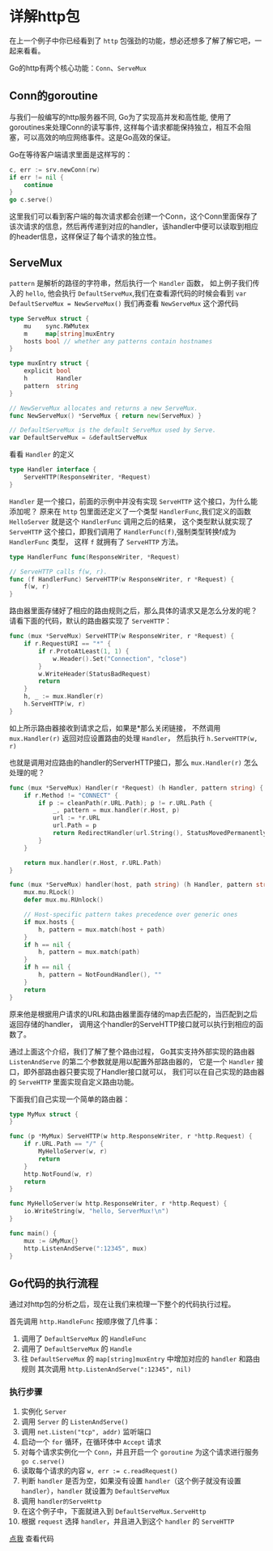 # 详解http包

在上一个例子中你已经看到了 `http` 包强劲的功能，想必还想多了解了解它吧，一起来看看。

Go的http有两个核心功能：`Conn`、`ServeMux`

## Conn的goroutine

与我们一般编写的http服务器不同, Go为了实现高并发和高性能, 使用了goroutines来处理Conn的读写事件, 这样每个请求都能保持独立，相互不会阻塞，可以高效的响应网络事件。这是Go高效的保证。

Go在等待客户端请求里面是这样写的：

```go
c, err := srv.newConn(rw)
if err != nil {
    continue
}
go c.serve()
```

这里我们可以看到客户端的每次请求都会创建一个Conn，这个Conn里面保存了该次请求的信息，然后再传递到对应的handler，该handler中便可以读取到相应的header信息，这样保证了每个请求的独立性。

## ServeMux

`pattern` 是解析的路径的字符串，然后执行一个 `Handler` 函数，
如上例子我们传入的 `hello`, 他会执行 `DefaultServeMux`,我们在查看源代码的时候会看到 `var DefaultServeMux = NewServeMux()` 我们再查看 `NewServeMux` 这个源代码

```go
type ServeMux struct {
	mu    sync.RWMutex
	m     map[string]muxEntry
	hosts bool // whether any patterns contain hostnames
}

type muxEntry struct {
	explicit bool
	h        Handler
	pattern  string
}

// NewServeMux allocates and returns a new ServeMux.
func NewServeMux() *ServeMux { return new(ServeMux) }

// DefaultServeMux is the default ServeMux used by Serve.
var DefaultServeMux = &defaultServeMux
```

看看 `Handler` 的定义

```go
type Handler interface {
	ServeHTTP(ResponseWriter, *Request)
}
```

`Handler` 是一个接口，前面的示例中并没有实现 `ServeHTTP` 这个接口，为什么能添加呢？
原来在 `http` 包里面还定义了一个类型 `HandlerFunc`,我们定义的函数 `HelloServer` 就是这个 `HandlerFunc` 调用之后的结果，
这个类型默认就实现了 `ServeHTTP` 这个接口，即我们调用了 `HandlerFunc(f)`,强制类型转换f成为 `HandlerFunc` 类型，
这样 `f` 就拥有了 `ServeHTTP` 方法。

```go
type HandlerFunc func(ResponseWriter, *Request)

// ServeHTTP calls f(w, r).
func (f HandlerFunc) ServeHTTP(w ResponseWriter, r *Request) {
    f(w, r)
}
```

路由器里面存储好了相应的路由规则之后，那么具体的请求又是怎么分发的呢？
请看下面的代码，默认的路由器实现了 `ServeHTTP`：

```go
func (mux *ServeMux) ServeHTTP(w ResponseWriter, r *Request) {
	if r.RequestURI == "*" {
		if r.ProtoAtLeast(1, 1) {
			w.Header().Set("Connection", "close")
		}
		w.WriteHeader(StatusBadRequest)
		return
	}
	h, _ := mux.Handler(r)
	h.ServeHTTP(w, r)
}
```

如上所示路由器接收到请求之后，如果是*那么关闭链接，
不然调用 `mux.Handler(r)` 返回对应设置路由的处理 `Handler`，
然后执行 `h.ServeHTTP(w, r)`

也就是调用对应路由的handler的ServerHTTP接口，那么 `mux.Handler(r)` 怎么处理的呢？

```go
func (mux *ServeMux) Handler(r *Request) (h Handler, pattern string) {
	if r.Method != "CONNECT" {
		if p := cleanPath(r.URL.Path); p != r.URL.Path {
			_, pattern = mux.handler(r.Host, p)
			url := *r.URL
			url.Path = p
			return RedirectHandler(url.String(), StatusMovedPermanently), pattern
		}
	}

	return mux.handler(r.Host, r.URL.Path)
}
```

```go
func (mux *ServeMux) handler(host, path string) (h Handler, pattern string) {
	mux.mu.RLock()
	defer mux.mu.RUnlock()

	// Host-specific pattern takes precedence over generic ones
	if mux.hosts {
		h, pattern = mux.match(host + path)
	}
	if h == nil {
		h, pattern = mux.match(path)
	}
	if h == nil {
		h, pattern = NotFoundHandler(), ""
	}
	return
}
```

原来他是根据用户请求的URL和路由器里面存储的map去匹配的，当匹配到之后返回存储的handler，
调用这个handler的ServeHTTP接口就可以执行到相应的函数了。

通过上面这个介绍，我们了解了整个路由过程，
Go其实支持外部实现的路由器 `ListenAndServe` 的第二个参数就是用以配置外部路由器的，
它是一个 `Handler` 接口，即外部路由器只要实现了Handler接口就可以，
我们可以在自己实现的路由器的 `ServeHTTP` 里面实现自定义路由功能。

下面我们自己实现一个简单的路由器：

```go
type MyMux struct {
}

func (p *MyMux) ServeHTTP(w http.ResponseWriter, r *http.Request) {
	if r.URL.Path == "/" {
		MyHelloServer(w, r)
		return
	}
	http.NotFound(w, r)
	return
}

func MyHelloServer(w http.ResponseWriter, r *http.Request) {
	io.WriteString(w, "hello, ServerMux!\n")
}

func main() {
	mux := &MyMux{}
	http.ListenAndServe(":12345", mux)
}
```

## Go代码的执行流程

通过对http包的分析之后，现在让我们来梳理一下整个的代码执行过程。

首先调用 `http.HandleFunc` 按顺序做了几件事：
  
1. 调用了 `DefaultServeMux` 的 `HandleFunc`
2. 调用了 `DefaultServeMux` 的 `Handle`
3. 往 `DefaultServeMux` 的 `map[string]muxEntry` 中增加对应的 `handler` 和路由规则
其次调用 `http.ListenAndServe(":12345", nil)`

### 执行步骤

1. 实例化 `Server`
2. 调用 `Server` 的 `ListenAndServe()`
3. 调用 `net.Listen("tcp", addr)` 监听端口
4. 启动一个 `for` 循环，在循环体中 `Accept` 请求
5. 对每个请求实例化一个 `Conn`，并且开启一个 `goroutine` 为这个请求进行服务 `go c.serve()`
6. 读取每个请求的内容 `w, err := c.readRequest()`
7. 判断 `handler` 是否为空，如果没有设置 `handler`（这个例子就没有设置 `handler`），`handler` 就设置为 `DefaultServeMux`
8. 调用 `handler的ServeHttp`
9. 在这个例子中，下面就进入到 `DefaultServeMux.ServeHttp`
10. 根据 `request` 选择 `handler`，并且进入到这个 `handler` 的 `ServeHTTP`

[点我](/source/quickstart/custome-servermux.go) 查看代码